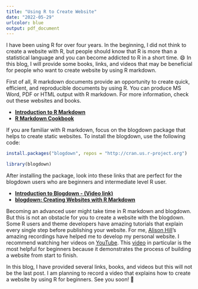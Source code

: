 ```yaml
---
title: "Using R to Create Website"
date: "2022-05-29"
urlcolor: blue
output: pdf_document
---
```


I have been using R for over four years. In the beginning, I did not think to create a website with R, but people should know that R is more than a statistical language and you can become addicted to R in a short time. :smile: In this blog, I will provide some books, links, and videos that may be beneficial for people who want to create website by using R markdown. 

First of all, R markdown documents provide an opportunity to create quick, efficient, and reproducible documents by using R. You can produce MS Word, PDF or HTML output with R markdown. For more information, check out these websites and books. 

- [**Introduction to R Markdown**](https://rmarkdown.rstudio.com/articles_intro.html)
- [**R Markdown Cookbook**](https://bookdown.org/yihui/rmarkdown-cookbook/)

If you are familiar with R markdown, focus on the blogdown package that helps to create static websites. To install the blogdown, use the following code:


```r
install.packages("blogdown", repos = "http://cran.us.r-project.org")

library(blogdown)
```

After installing the package, look into these links that are perfect for the blogdown users who are beginners and intermediate level R user. 

- [**Introduction to Blogdown - (Video link)**](https://www.youtube.com/watch?v=CjTLN-FXiFA)
- [**blogdown: Creating Websites with R Markdown**](https://bookdown.org/yihui/blogdown/)

Becoming an advanced user might take time in R markdown and blogdown. But this is not an obstacle for you to create a website with the blogdown. Some R users and theme developers have amazing tutorials that explain every single step before publishing your website. For me, [Alison Hill](https://www.apreshill.com/)’s amazing recordings have helped me to develop my personal website. I recommend watching her videos on [YouTube](https://www.youtube.com/channel/UCQYM-t2ut2zXr4d7TIFya1A). This [video](https://www.youtube.com/watch?v=AADnslLpzJ4) in particular is the most helpful for beginners because it demonstrates the process of building a website from start to finish. 

In this blog, I have provided several links, books, and videos but this will not be the last post. I am planning to record a video that explains how to create a website by using R for beginners. See you soon! :wave:  




